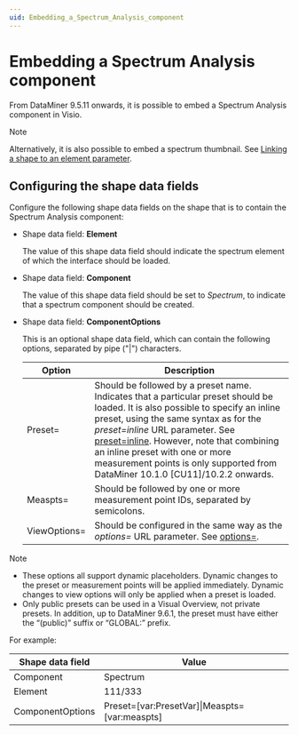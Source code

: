 ```yaml
---
uid: Embedding_a_Spectrum_Analysis_component
---
```


# Embedding a Spectrum Analysis component

From DataMiner 9.5.11 onwards, it is possible to embed a Spectrum Analysis component in Visio.

> [!NOTE]
> Alternatively, it is also possible to embed a spectrum thumbnail. See [Linking a shape to an element parameter](xref:Linking_a_shape_to_an_element_parameter).

## Configuring the shape data fields

Configure the following shape data fields on the shape that is to contain the Spectrum Analysis component:

- Shape data field: **Element**

  The value of this shape data field should indicate the spectrum element of which the interface should be loaded.

- Shape data field: **Component**

  The value of this shape data field should be set to *Spectrum*, to indicate that a spectrum component should be created.

- Shape data field: **ComponentOptions**

  This is an optional shape data field, which can contain the following options, separated by pipe ("\|") characters.

  | Option     | Description |
  |------------|-------------|
  | Preset=    | Should be followed by a preset name. Indicates that a particular preset should be loaded. It is also possible to specify an inline preset, using the same syntax as for the *preset=inline* URL parameter. See [preset=inline](xref:Options_for_opening_DataMiner_Cube#presetinline). However, note that combining an inline preset with one or more measurement points is only supported from DataMiner 10.1.0 [CU11]/10.2.2 onwards. |
  | Measpts=   | Should be followed by one or more measurement point IDs, separated by semicolons. |
  | ViewOptions= | Should be configured in the same way as the *options=* URL parameter. See [options=](xref:Options_for_opening_DataMiner_Cube#options). |

> [!NOTE]
>
> - These options all support dynamic placeholders. Dynamic changes to the preset or measurement points will be applied immediately. Dynamic changes to view options will only be applied when a preset is loaded.
> - Only public presets can be used in a Visual Overview, not private presets. In addition, up to DataMiner 9.6.1, the preset must have either the “(public)” suffix or “GLOBAL:” prefix.

For example:

| Shape data field | Value                                                              |
|------------------|--------------------------------------------------------------------|
| Component        | Spectrum                                                           |
| Element          | 111/333                                                            |
| ComponentOptions | Preset=\[var:PresetVar\]\|Measpts=\[var:measpts\] |
